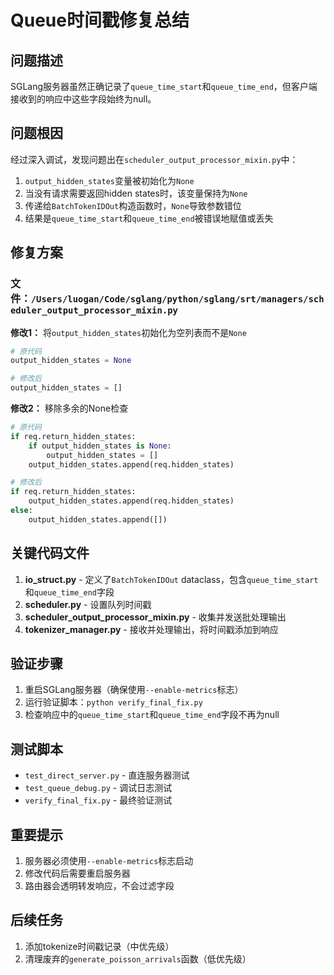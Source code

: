 # Queue时间戳修复总结

## 问题描述
SGLang服务器虽然正确记录了`queue_time_start`和`queue_time_end`，但客户端接收到的响应中这些字段始终为null。

## 问题根因
经过深入调试，发现问题出在`scheduler_output_processor_mixin.py`中：

1. `output_hidden_states`变量被初始化为`None`
2. 当没有请求需要返回hidden states时，该变量保持为`None`
3. 传递给`BatchTokenIDOut`构造函数时，`None`导致参数错位
4. 结果是`queue_time_start`和`queue_time_end`被错误地赋值或丢失

## 修复方案

### 文件：`/Users/luogan/Code/sglang/python/sglang/srt/managers/scheduler_output_processor_mixin.py`

**修改1：** 将`output_hidden_states`初始化为空列表而不是`None`
```python
# 原代码
output_hidden_states = None

# 修改后
output_hidden_states = []
```

**修改2：** 移除多余的None检查
```python
# 原代码
if req.return_hidden_states:
    if output_hidden_states is None:
        output_hidden_states = []
    output_hidden_states.append(req.hidden_states)

# 修改后
if req.return_hidden_states:
    output_hidden_states.append(req.hidden_states)
else:
    output_hidden_states.append([])
```

## 关键代码文件

1. **io_struct.py** - 定义了`BatchTokenIDOut` dataclass，包含`queue_time_start`和`queue_time_end`字段
2. **scheduler.py** - 设置队列时间戳
3. **scheduler_output_processor_mixin.py** - 收集并发送批处理输出
4. **tokenizer_manager.py** - 接收并处理输出，将时间戳添加到响应

## 验证步骤

1. 重启SGLang服务器（确保使用`--enable-metrics`标志）
2. 运行验证脚本：`python verify_final_fix.py`
3. 检查响应中的`queue_time_start`和`queue_time_end`字段不再为null

## 测试脚本

- `test_direct_server.py` - 直连服务器测试
- `test_queue_debug.py` - 调试日志测试
- `verify_final_fix.py` - 最终验证测试

## 重要提示

1. 服务器必须使用`--enable-metrics`标志启动
2. 修改代码后需要重启服务器
3. 路由器会透明转发响应，不会过滤字段

## 后续任务

1. 添加tokenize时间戳记录（中优先级）
2. 清理废弃的`generate_poisson_arrivals`函数（低优先级）